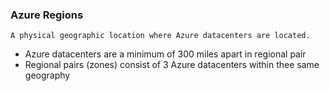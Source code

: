 ### Azure Regions
	A physical geographic location where Azure datacenters are located.

- Azure datacenters are a minimum of 300 miles apart in regional pair
- Regional pairs (zones) consist of 3 Azure datacenters within thee same geography